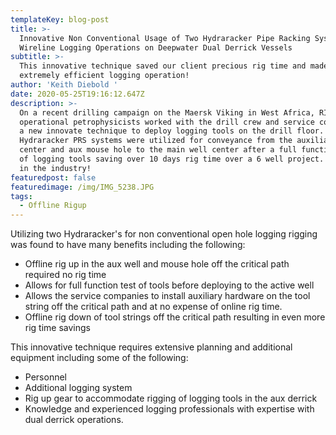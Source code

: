 ```yaml
---
templateKey: blog-post
title: >-
  Innovative Non Conventional Usage of Two Hydraracker Pipe Racking Systems for
  Wireline Logging Operations on Deepwater Dual Derrick Vessels 
subtitle: >-
  This innovative technique saved our client precious rig time and made for an
  extremely efficient logging operation!
author: 'Keith Diebold '
date: 2020-05-25T19:16:12.647Z
description: >-
  On a recent drilling campaign on the Maersk Viking in West Africa, RIGPRO
  operational petrophysicists worked with the drill crew and service company on
  a new innovate technique to deploy logging tools on the drill floor. Two
  Hydraracker PRS systems were utilized for conveyance from the auxiliary well
  center and aux mouse hole to the main well center after a full function check
  of logging tools saving over 10 days rig time over a 6 well project. A first
  in the industry!  
featuredpost: false
featuredimage: /img/IMG_5238.JPG
tags:
  - Offline Rigup
---
```

Utilizing two Hydraracker's for non conventional open hole logging rigging was found to have many benefits including the following:

* Offline rig up in the aux well and mouse hole off the critical path required no rig time
* Allows for full function test of tools before deploying to the active well 
* Allows the service companies to install auxiliary hardware on the tool string off the critical path and at no expense of online rig time.
* Offline rig down of tool strings off the critical path resulting in even more rig time savings

This innovative technique requires extensive planning and additional equipment including some of the following:

* Personnel
* Additional logging system 
* Rig up gear to accommodate rigging of logging tools in the aux derrick
* Knowledge and experienced logging professionals with expertise with dual derrick operations. 
